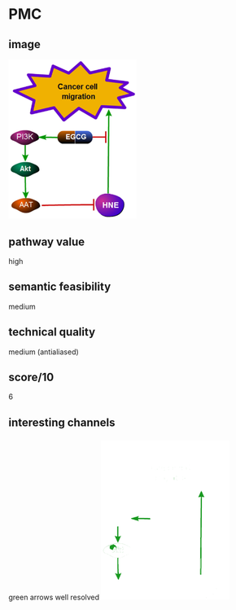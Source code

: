 # PMC

## image

<img src="../PMC4503950/pdfimages/image.13.1.156_396.64_362/raw.png" width="50%"/>


## pathway value
high


## semantic feasibility 
medium


## technical quality
medium (antialiased)

## score/10
6

## interesting channels

###
green arrows well resolved
<img src="../PMC4503950/pdfimages/image.13.1.156_396.64_362/octree/channel.189920.png" width="50%" border="thin black"/>
